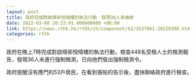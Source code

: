 ```yaml
---
layout: post
title: 政府完成對啟晴邨悅晴樓的執法行動　發現36人未強檢
date: 2022-03-08 20:23:01.000000000 +08:00
link: https://news.rthk.hk/rthk/ch/component/k2/1637861-20220308.htm
categories: rthk
---
```


政府在晚上7時完成對啟晴邨悅晴樓的執法行動，檢查448名受檢人士的檢測報告，發現36人未進行強制檢測，已向他們發出強制檢測令。

政府提醒沒有應門的53戶居民，在看到張貼的告示後，盡快聯絡政府進行檢查。
